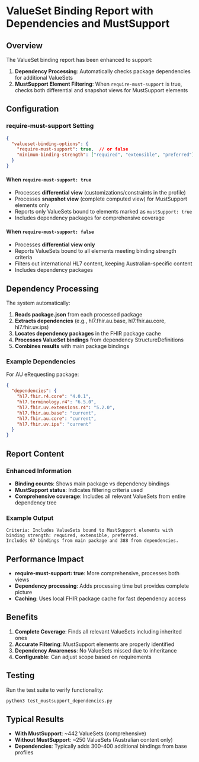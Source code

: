 # ValueSet Binding Report with Dependencies and MustSupport

## Overview

The ValueSet binding report has been enhanced to support:

1. **Dependency Processing**: Automatically checks package dependencies for additional ValueSets
2. **MustSupport Element Filtering**: When `require-must-support` is true, checks both differential and snapshot views for MustSupport elements

## Configuration

### require-must-support Setting

```json
{
  "valueset-binding-options": {
    "require-must-support": true,  // or false
    "minimum-binding-strength": ["required", "extensible", "preferred"]
  }
}
```

#### When `require-must-support: true`
- Processes **differential view** (customizations/constraints in the profile)
- Processes **snapshot view** (complete computed view) for MustSupport elements only
- Reports only ValueSets bound to elements marked as `mustSupport: true`
- Includes dependency packages for comprehensive coverage

#### When `require-must-support: false`  
- Processes **differential view only**
- Reports ValueSets bound to all elements meeting binding strength criteria
- Filters out international HL7 content, keeping Australian-specific content
- Includes dependency packages

## Dependency Processing

The system automatically:

1. **Reads package.json** from each processed package
2. **Extracts dependencies** (e.g., hl7.fhir.au.base, hl7.fhir.au.core, hl7.fhir.uv.ips)
3. **Locates dependency packages** in the FHIR package cache
4. **Processes ValueSet bindings** from dependency StructureDefinitions
5. **Combines results** with main package bindings

### Example Dependencies
For AU eRequesting package:
```json
{
  "dependencies": {
    "hl7.fhir.r4.core": "4.0.1",
    "hl7.terminology.r4": "6.5.0", 
    "hl7.fhir.uv.extensions.r4": "5.2.0",
    "hl7.fhir.au.base": "current",
    "hl7.fhir.au.core": "current",
    "hl7.fhir.uv.ips": "current"
  }
}
```

## Report Content

### Enhanced Information
- **Binding counts**: Shows main package vs dependency bindings
- **MustSupport status**: Indicates filtering criteria used
- **Comprehensive coverage**: Includes all relevant ValueSets from entire dependency tree

### Example Output
```
Criteria: Includes ValueSets bound to MustSupport elements with binding strength: required, extensible, preferred. 
Includes 67 bindings from main package and 388 from dependencies.
```

## Performance Impact

- **require-must-support: true**: More comprehensive, processes both views
- **Dependency processing**: Adds processing time but provides complete picture
- **Caching**: Uses local FHIR package cache for fast dependency access

## Benefits

1. **Complete Coverage**: Finds all relevant ValueSets including inherited ones
2. **Accurate Filtering**: MustSupport elements are properly identified
3. **Dependency Awareness**: No ValueSets missed due to inheritance
4. **Configurable**: Can adjust scope based on requirements

## Testing

Run the test suite to verify functionality:

```bash
python3 test_mustsupport_dependencies.py
```

## Typical Results

- **With MustSupport**: ~442 ValueSets (comprehensive)
- **Without MustSupport**: ~250 ValueSets (Australian content only)
- **Dependencies**: Typically adds 300-400 additional bindings from base profiles
